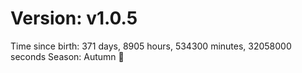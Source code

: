 # Version: v1.0.5
Time since birth: 371 days, 8905 hours, 534300 minutes, 32058000 seconds
Season: Autumn 🍁

